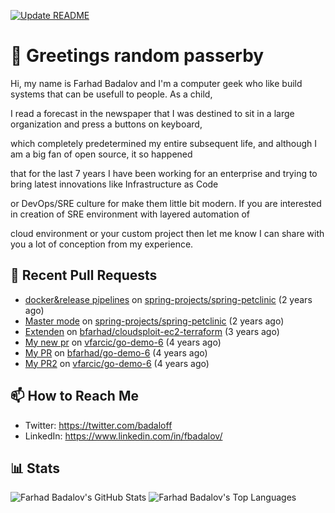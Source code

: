 [![Update README](https://github.com/bfarhad/bfarhad/actions/workflows/readme-scribe.yml/badge.svg)](https://github.com/bfarhad/bfarhad/actions/workflows/readme-scribe.yml)

# 👋 Greetings random passerby

Hi, my name is Farhad Badalov and I'm a computer geek who like build systems that can be usefull to people. As a child,

I read a forecast in the newspaper that I was destined to sit in a large organization and press a buttons on keyboard, 

which completely predetermined my entire subsequent life, and although I am a big fan of open source, it so happened 

that for the last 7 years I have been working for an enterprise and trying to bring latest innovations like Infrastructure as Code

or  DevOps/SRE culture for make them little bit modern. If you are interested in creation of SRE environment with layered automation of 

cloud environment or your custom project then let me know I can share with you a lot of conception from my experience.

## 🔨 Recent Pull Requests


- [docker&amp;release pipelines](https://github.com/spring-projects/spring-petclinic/pull/906) on [spring-projects/spring-petclinic](https://github.com/spring-projects/spring-petclinic) (2 years ago)
- [Master mode](https://github.com/spring-projects/spring-petclinic/pull/905) on [spring-projects/spring-petclinic](https://github.com/spring-projects/spring-petclinic) (2 years ago)
- [Extenden](https://github.com/bfarhad/cloudsploit-ec2-terraform/pull/1) on [bfarhad/cloudsploit-ec2-terraform](https://github.com/bfarhad/cloudsploit-ec2-terraform) (3 years ago)
- [My new pr](https://github.com/vfarcic/go-demo-6/pull/151) on [vfarcic/go-demo-6](https://github.com/vfarcic/go-demo-6) (4 years ago)
- [My PR](https://github.com/bfarhad/go-demo-6/pull/1) on [bfarhad/go-demo-6](https://github.com/bfarhad/go-demo-6) (4 years ago)
- [My PR2](https://github.com/vfarcic/go-demo-6/pull/149) on [vfarcic/go-demo-6](https://github.com/vfarcic/go-demo-6) (4 years ago)


## 📫 How to Reach Me

- Twitter: <https://twitter.com/badaloff>
- LinkedIn: <https://www.linkedin.com/in/fbadalov/>

## 📊 Stats

![Farhad Badalov's GitHub Stats](https://github-readme-stats.vercel.app/api?username=bfarhad&theme=transparent) ![Farhad Badalov's Top Languages](https://github-readme-stats.vercel.app/api/top-langs/?username=bfarhad&layout=compact&theme=transparent)
